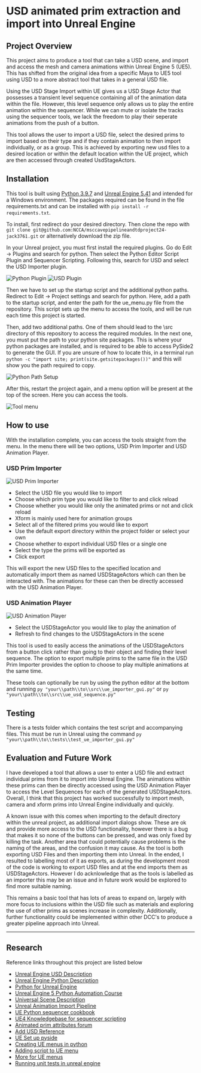 # USD animated prim extraction and import into Unreal Engine

## Project Overview

This project aims to produce a tool that can take a USD scene, and import and access the mesh and camera animations within Unreal Engine 5 (UE5). This has shifted from the original idea from a specific Maya to UE5 tool using USD to a more abstract tool that takes in a general USD file. 

Using the USD Stage Import within UE gives us a USD Stage Actor that possesses a transient level sequence containing all of the animation data within the file. However, this level sequence only allows us to play the entire animation within the sequencer. While we can mute or isolate the tracks using the sequencer tools, we lack the freedom to play their seperate animations from the push of a button. 

This tool allows the user to import a USD file, select the desired prims to import based on their type and if they contain animation to then import individually, or as a group. This is achieved by exporting new usd files to a desired location or within the default location within the UE project, which are then accessed through created UsdStageActors.

## Installation

This tool is built using [Python 3.9.7](https://www.python.org/downloads/release/python-397/) and [Unreal Engine 5.41](https://www.unrealengine.com/en-US/download) and intended for a Windows environment. The packages required can be found in the file requirements.txt and can be installed with `pip install -r requirements.txt`. 

To install, first redirect do your desired directory. Then clone the repo with `git clone git@github.com:NCCA/msccavepipelineandtdproject24-jack3761.git` or alternatively download the zip file.

In your Unreal project, you must first install the required plugins. Go do Edit -> Plugins and search for python. Then select the Python Editor Script Plugin and Sequencer Scripting. Following this, search for USD and select the USD Importer plugin.

![Python Plugin](images/python_plugin.png)
![USD Plugin](images/usd_plugin.png)

Then we have to set up the startup script and the additional python paths. Redirect to Edit -> Project settings and search for python. Here, add a path to the startup script, and enter the path for the ue_menu.py file from the repository. This script sets up the menu to access the tools, and will be run each time this project is started. 

Then, add two additional paths. One of them should lead to the \src directory of this repository to access the required modules. In the next one, you must put the path to your python site packages. This is where your python packages are installed, and is required to be able to access PySide2 to generate the GUI. If you are unsure of how to locate this, in a terminal run `python -c "import site; print(site.getsitepackages())"` and this will show you the path required to copy.

![Python Path Setup](images/python_paths.png)

After this, restart the project again, and a menu option will be present at the top of the screen. Here you can access the tools.

![Tool menu](images/menu.png)

## How to use

With the installation complete, you can access the tools straight from the menu. In the menu there will be two options, USD Prim Importer and USD Animation Player.

### USD Prim Importer

![USD Prim Importer](images/prim_importer.png)

- Select the USD file you would like to import
- Choose which prim type you would like to filter to and click reload
- Choose whether you would like only the animated prims or not and click reload
- Xform is mainly used here for animation groups
- Select all of the filtered prims you would like to export
- Use the default export directory within the project folder or select your own
- Choose whether to export individual USD files or a single one
- Select the type the prims will be exported as
- Click export

This will export the new USD files to the specified location and automatically import them as named USDStageActors which can then be interacted with. The animations for these can then be directly accessed with the USD Animation Player. 

### USD Animation Player

![USD Animation Player](images/anim_player.png)

- Select the USDStageActor you would like to play the animation of
- Refresh to find changes to the USDStageActors in the scene

This tool is used to easily access the animations of the USDStageActors from a button click rather than going to their object and finding their level sequence. The option to export multiple prims to the same file in the USD Prim Importer provides the option to choose to play multiple animations at the same time.

These tools can optionally be run by using the python editor at the bottom and running `py "your\\path\\to\\src\\ue_importer_gui.py"` or `py "your\\path\\to\\src\\ue_usd_sequence.py"`

## Testing

There is a tests folder which contains the test script and accompanying files. This must be run in Unreal using the command `py "your\\path\\to\\tests\\test_ue_importer_gui.py"`

## Evaluation and Future Work

I have developed a tool that allows a user to enter a USD file and extract individual prims from it to import into Unreal Engine. The animations within these prims can then be directly accessed using the USD Animation Player to access the Level Sequences for each of the generated USDStageActors. Overall, I think that this project has worked successfully to import mesh, camera and xform prims into Unreal Engine individually and quickly.

A known issue with this comes when importing to the default directory within the unreal project, as additional import dialogs show. These are ok and provide more access to the USD functionality, however there is a bug that makes it so none of the buttons can be pressed, and was only fixed by killing the task. Another area that could potentially cause problems is the naming of the areas, and the confusion it may cause. As the tool is both exporting USD Files and then importing them into Unreal. In the ended, I resulted to labelling most of it as exports, as during the development most of the code is working to export USD files and at the end imports them as USDStageActors. However I do acknlowledge that as the tools is labelled as an importer this may be an issue and in future work would be explored to find more suitable naming.

This remains a basic tool that has lots of areas to expand on, largely with more focus to inclusions within the USD file such as materials and exploring the use of other prims as scenes increase in complexity. Additionally, further functionality could be implemented within other DCC's to produce a greater pipeline approach into Unreal.

---

## Research

Reference links throughout this project are listed below

- [Unreal Engine USD Description](https://dev.epicgames.com/documentation/en-us/unreal-engine/universal-scene-description-in-unreal-engine)
- [Unreal Engine Python Description](https://dev.epicgames.com/documentation/en-us/unreal-engine/scripting-the-unreal-editor-using-python?application_version=5.3)
- [Python for Unreal Engine](https://www.youtube.com/watch?v=OwZxr1SMluY&list=PLA5eKtL_PFiMJwn80t4WWlrAdOn-fE3X6&pp=iAQB)
- [Unreal Engine 5 Python Automation Course](https://www.youtube.com/watch?v=mmiV0qKMTio&list=PLKgYiIAqG99cwlb4Y2Pu-cSb_Vw14-t0c&pp=iAQB)
- [Universal Scene Description](https://openusd.org/release/index.html)
- [Unreal Animation Import Pipeline](https://www.youtube.com/watch?v=XvnLMpvGZ34&ab_channel=TonyBowren)
- [UE Python sequencer cookbook](https://dev.epicgames.com/community/learning/knowledge-base/0qK6/unreal-engine-ue4-sequencer-python-cookbook)
- [UE4 Knowledgebase for sequencer scripting](https://forums.unrealengine.com/t/knowledge-base-ue4-sequencer-python-cookbook/265097/10)
- [Animated prim attributes forum](https://forums.developer.nvidia.com/t/get-animated-prim-attributes-per-frame-time/222735/4)
- [Add USD Reference](https://docs.omniverse.nvidia.com/dev-guide/latest/programmer_ref/usd/references-payloads/add-reference.html)
- [UE Set up pyside](https://www.petfactory.se/notes/ue5-python-pyside2/)
- [Creating UE menus in python](https://forums.unrealengine.com/t/making-menus-in-py/144498/7)
- [Adding script to UE menu](https://medium.com/@TechArtCorner/executing-python-scripts-from-unreal-engine-5-menus-90b917981020)
- [More for UE menus](https://www.youtube.com/watch?v=8l6IpQW8k9U&ab_channel=SushantaSantra)
- [Running unit tests in unreal engine](https://forums.unrealengine.com/t/how-to-get-python-unit-tests-to-run-inside-of-the-unreal-editor/618444/4)